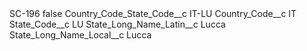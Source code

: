 <?xml version="1.0" encoding="UTF-8"?>
<CustomMetadata xmlns="http://soap.sforce.com/2006/04/metadata" xmlns:xsi="http://www.w3.org/2001/XMLSchema-instance" xmlns:xsd="http://www.w3.org/2001/XMLSchema">
    <label>SC-196</label>
    <protected>false</protected>
    <values>
        <field>Country_Code_State_Code__c</field>
        <value xsi:type="xsd:string">IT-LU</value>
    </values>
    <values>
        <field>Country_Code__c</field>
        <value xsi:type="xsd:string">IT</value>
    </values>
    <values>
        <field>State_Code__c</field>
        <value xsi:type="xsd:string">LU</value>
    </values>
    <values>
        <field>State_Long_Name_Latin__c</field>
        <value xsi:type="xsd:string">Lucca</value>
    </values>
    <values>
        <field>State_Long_Name_Local__c</field>
        <value xsi:type="xsd:string">Lucca</value>
    </values>
</CustomMetadata>
